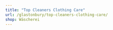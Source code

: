 ```yaml
---
title: "Top Cleaners Clothing Care"
url: /glastonbury/top-cleaners-clothing-care/
shop: Wäscherei
---
```

